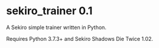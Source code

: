 # sekiro_trainer 0.1
A Sekiro simple trainer written in Python.


Requires Python 3.7.3+ and Sekiro Shadows Die Twice 1.02.

